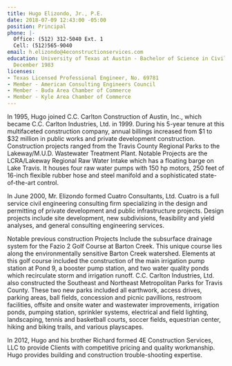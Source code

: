 ```yaml
---
title: Hugo Elizondo, Jr., P.E.
date: 2018-07-09 12:43:00 -05:00
position: Principal
phone: |-
  Office: (512) 312-5040 Ext. 1
  Cell: (512)565-9040
email: h.elizondo@4econstructionservices.com
education: University of Texas at Austin - Bachelor of Science in Civil Engineering,
  December 1983
licenses:
- Texas Licensed Professional Engineer, No. 69781
- Member - American Consulting Engineers Council
- Member - Buda Area Chamber of Commerce
- Member - Kyle Area Chamber of Commerce
---
```


In 1995, Hugo joined C.C. Carlton Construction of Austin, Inc., which became C.C. Carlton Industries, Ltd. in 1999. During his 5-year tenure at this multifaceted construction company, annual billings increased from $1 to $32 million in public works and private development construction. Construction projects ranged from the Travis County Regional Parks to the Lakeway/M.U.D. Wastewater Treatment Plant. Notable Projects are the LCRA/Lakeway Regional Raw Water Intake which has a floating barge on Lake Travis. It houses four raw water pumps with 150 hp motors, 250 feet of 16-inch flexible rubber hose and steel manifold and a sophisticated state-of-the-art control.

In June 2000, Mr. Elizondo formed Cuatro Consultants, Ltd. Cuatro is a full service civil engineering consulting firm specializing in the design and permitting of private development and public infrastructure projects. Design projects include site development, new subdivisions, feasibility and yield analyses, and general consulting engineering services.

Notable previous construction Projects Include the subsurface drainage system for the Fazio 2 Golf Course at Barton Creek. This unique course lies along the environmentally sensitive Barton Creek watershed. Elements at this golf course included the construction of the main irrigation pump station at Pond 9, a booster pump station, and two water quality ponds which recirculate storm and irrigation runoff. C.C. Carlton Industries, Ltd. also constructed the Southeast and Northeast Metropolitan Parks for Travis County. These two new parks included all earthwork, access drives, parking areas, ball fields, concession and picnic pavillions, restroom facilities, offsite and onsite water and wastewater improvements, irrigation ponds, pumping station, sprinkler systems, electrical and field lighting, landscaping, tennis and basketball courts, soccer fields, equestrian center, hiking and biking trails, and various playscapes.

In 2012, Hugo and his brother Richard formed 4E Construction Services, LLC to provide Clients with competitive pricing and quality workmanship. Hugo provides building and construction trouble-shooting expertise.